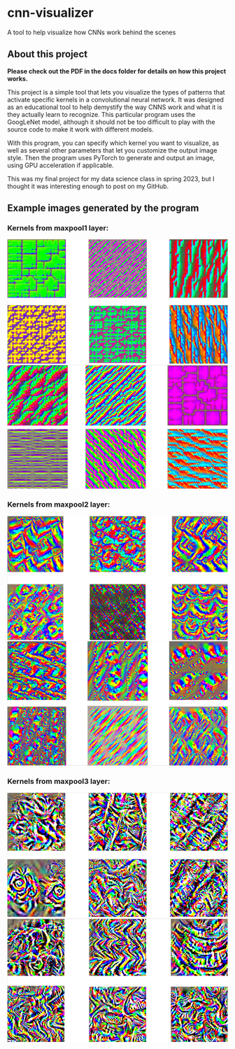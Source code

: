 # cnn-visualizer
A tool to help visualize how CNNs work behind the scenes

## About this project

__Please check out the PDF in the docs folder for details on how this project works.__

This project is a simple tool that lets you visualize the types of patterns that activate specific kernels in a convolutional neural network. It was designed as an educational tool to help demystify the way CNNS work and what it is they actually learn to recognize. This particular program uses the GoogLeNet model, although it should not be too difficult to play with the source code to make it work with different models.

With this program, you can specify which kernel you want to visualize, as well as several other parameters that let you customize the output image style. Then the program uses PyTorch to generate and output an image, using GPU acceleration if applicable.

This was my final project for my data science class in spring 2023, but I thought it was interesting enough to post on my GitHub.

## Example images generated by the program

### Kernels from maxpool1 layer:

![mp1-1](/figs/maxpool1-1.png)
![mp1-2](/figs/maxpool1-2.png)

### Kernels from maxpool2 layer:

![mp2-1](/figs/maxpool2-1.png)
![mp2-2](/figs/maxpool2-2.png)

### Kernels from maxpool3 layer:

![mp3-1](/figs/maxpool3-1.png)
![mp3-2](/figs/maxpool3-2.png)
